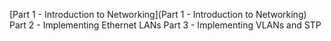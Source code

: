 [Part 1 - Introduction to Networking](Part 1 - Introduction to Networking)
Part 2 - Implementing Ethernet LANs
Part 3 - Implementing VLANs and STP
